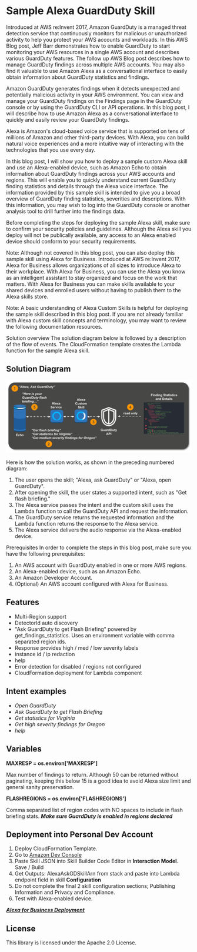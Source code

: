 
# Sample Alexa GuardDuty Skill

Introduced at AWS re:Invent 2017, Amazon GuardDuty is a managed threat detection service that continuously monitors for malicious or unauthorized activity to help you protect your AWS accounts and workloads. In this AWS Blog post, Jeff Barr demonstrates how to enable GuardDuty to start monitoring your AWS resources in a single AWS account and describes various GuardDuty features. The follow up AWS Blog post describes how to manage GuardDuty findings across multiple AWS accounts. You may also find it valuable to use Amazon Alexa as a conversational interface to easily obtain information about GuardDuty statistics and findings.

Amazon GuardDuty generates findings when it detects unexpected and potentially malicious activity in your AWS environment. You can view and manage your GuardDuty findings on the Findings page in the GuardDuty console or by using the GuardDuty CLI or API operations. In this blog post, I will describe how to use Amazon Alexa as a conversational interface to quickly and easily review your GuardDuty findings.

Alexa is Amazon's cloud-based voice service that is supported on tens of millions of Amazon and other third-party devices. With Alexa, you can build natural voice experiences and a more intuitive way of interacting with the technologies that you use every day.

In this blog post, I will show you how to deploy a sample custom Alexa skill and use an Alexa-enabled device, such as Amazon Echo to obtain information about GuardDuty findings across your AWS accounts and regions. This will enable you to quickly understand current GuardDuty finding statistics and details through the Alexa voice interface. The information provided by this sample skill is intended to give you a broad overview of GuardDuty finding statistics, severities and descriptions. With this information, you may wish to log into the GuardDuty console or another analysis tool to drill further into the findings data.

Before completing the steps for deploying the sample Alexa skill, make sure to confirm your security policies and guidelines. Although the Alexa skill you deploy will not be publically available, any access to an Alexa enabled device should conform to your security requirements.

Note: Although not covered in this blog post, you can also deploy this sample skill using Alexa for Business. Introduced at AWS re:Invent 2017, Alexa for Business allows organizations of all sizes to introduce Alexa to their workplace. With Alexa for Business, you can use the Alexa you know as an intelligent assistant to stay organized and focus on the work that matters. With Alexa for Business you can make skills available to your shared devices and enrolled users without having to publish them to the Alexa skills store.

Note: A basic understanding of Alexa Custom Skills is helpful for deploying the sample skill described in this blog post. If you are not already familiar with Alexa custom skill concepts and terminology, you may want to review the following documentation resources.

Solution overview
The solution diagram below is followed by a description of the flow of events. The CloudFormation template creates the Lambda function for the sample Alexa skill.

## Solution Diagram
![architecture diagram](images/skill-diagram.png)

Here is how the solution works, as shown in the preceding numbered diagram:
1.	The user opens the skill; "Alexa, ask GuardDuty" or "Alexa, open GuardDuty".
2.	After opening the skill, the user states a supported intent, such as "Get flash briefing."
3.	The Alexa service passes the intent and the custom skill uses the Lambda function to call the GuardDuty API and request the information.
4.	The GuardDuty service returns the requested information and the Lambda function returns the response to the Alexa service.
5.	The Alexa service delivers the audio response via the Alexa-enabled device.

Prerequisites
In order to complete the steps in this blog post, make sure you have the following prerequisites:
1.	An AWS account with GuardDuty enabled in one or more AWS regions.
2.	An Alexa-enabled device, such as an Amazon Echo.
3.	An Amazon Developer Account.
4.	(Optional) An AWS account configured with Alexa for Business.

## Features
- Multi-Region support
- DetectorId auto discovery
- "Ask GuardDuty to get Flash Briefing" powered by get_findings_statistics. Uses an environment variable with comma separated region ids.
- Response provides high / med / low severity labels
- instance id / ip redaction
- help
- Error detection for disabled / regions not configured
- CloudFormation deployment for Lambda component

## Intent examples
- *Open GuardDuty*
- *Ask GuardDuty to get Flash Briefing*
- *Get statistics for Virginia*
- *Get high severity findings for Oregon*
- *help*

## Variables
**MAXRESP = os.environ['MAXRESP']**

Max number of findings to return. Although 50 can be returned without paginating,
keeping this below 15 is a good idea to avoid Alexa size limit and general sanity preservation.

**FLASHREGIONS = os.environ['FLASHREGIONS']**

Comma separated list of region codes with NO spaces to include in flash briefing stats.
***Make sure GuardDuty is enabled in regions declared***

## Deployment into Personal Dev Account

1. Deploy CloudFormation Template.
2.  Go to [Amazon Dev Console](https://developer.amazon.com/alexa/console)
3. Paste Skill JSON into Skill Builder Code Editor in **Interaction Model**. Save / Build
4. Get Outputs: AlexaAskGDSkillArn from stack and paste into Lambda endpoint field in skill **Configuration**
5. Do not complete the final 2 skill configuration sections; Publishing Information and Privacy and Compliance.
6. Test with Alexa-enabled device.

***[Alexa for Business Deployment](https://aws.amazon.com/alexaforbusiness/getting-started/)***


## License

This library is licensed under the Apache 2.0 License.
